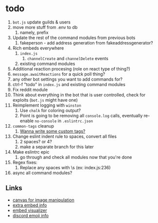 # todo

1. `bot.js` update guilds & users
2. move more stuff from .env to db
   1. namely, prefix
3. Update the rest of the command modules from previous bots
   1. fakeperson - add address generation from fakeaddressgenerator?
4. Rich embeds everywhere
   1. `index.js`
      1. `channelCreate` and `channelDelete` events
   2. existing command modules
5. Additional reaction procesing (role on react type of thing?)
6. `message.awaitReactions` for a quick poll thing?
7. any other bot settings you want to add commands for?
8. ctrl-f "todo" in `index.js` and existing command modules
9.  Fix reddit module
10. Think about everything in the bot that is user controlled, check for exploits (`bot.js` might have one)
11. Reimplement logging with `winston`
    1. Use `chalk` for coloring output?
    2. Point is going to be removing all `console.log` calls, eventually re-enable `no-console` in `.eslintrc.json`
12. `common-tags` cleanup
    1. [Wanna write some custom tags?](https://developer.mozilla.org/en-US/docs/Web/JavaScript/Reference/Template_literals#Tagged_templates)
13. Change eslint indent rule to spaces, convert all files
    1. 2 spaces? or 4?
    2. make a separate branch for this later
14. Make eslintrc epic
    1. go through and check all modules now that you're done
15. Regex fixes:
    1.  Replace any spaces with \s (ex: index.js:236)
16. async all command modules?

## Links

- [canvas for image manipulation](https://discordjs.guide/popular-topics/canvas.html#setting-up-canvas)
- [extra embed info](https://discordjs.guide/popular-topics/embeds.html#embed-preview)
- [embed visualizer](https://leovoel.github.io/embed-visualizer/)
- [discord emoji info](https://github.com/AnIdiotsGuide/discordjs-bot-guide/blob/master/coding-guides/using-emojis.md)
